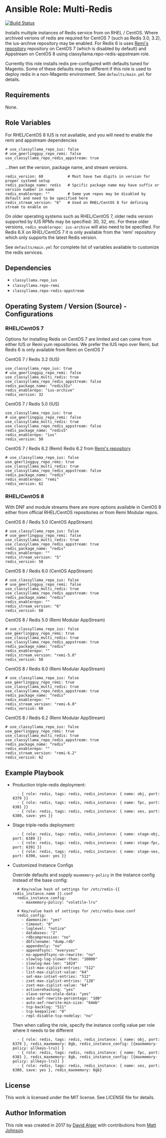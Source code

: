 # Ansible Role: Multi-Redis

[![Build Status](https://travis-ci.org/davidalger/ansible-role-multi-redis.svg?branch=master)](https://travis-ci.org/davidalger/ansible-role-multi-redis)

Installs multiple instances of Redis service from on RHEL / CentOS. Where archived verions of redis are required for CentOS 7 (such as Redis 3.0, 3.2), the ius-archive repository may be enabled. For Redis 6 is uses [Remi's repository](https://rpms.remirepo.net/) repository on CentOS 7 (which is disabled by default) and Appstream on CentOS 8 using classyllama.repo-redis-appstream role.

Currently this role installs redis pre-configured with defaults tuned for Magento. Some of these defaults may be different if this role is used to deploy redis in a non-Magento environment. See `defaults/main.yml` for details.

## Requirements

None.

## Role Variables

For RHEL/CentOS 8 IUS is not available, and you will need to enable the remi and appstream dependencies

    # use_classyllama_repo_ius: false
    # use_geerlingguy_repo_remi: false
    use_classyllama_repo_redis_appstream: true

...then set the version, package name, and stream versions.

    redis_version: 60           # Must have two digits in version for proper systemd setup
    redis_package_name: redis   # Spcific package name may have suffix or version number in name
    redis_enablerepo: ""        # Some yum repos may be disabled by default and need to be specified here
    redis_stream_version: "6"   # Used on RHEL/CentOS 8 for defining stream to enable on 

On older operating systems such as RHEL/CentOS 7, older redis version supported by IUS RPMs may be specified: 30, 32, etc. For these older versions, `redis_enablerepo: ius-archive` will also need to be specified. For Redis 6.X on RHEL/CentOS 7 it is only available from the 'remi' repository which only supports the latest Redis version.

See `defaults/main.yml` for complete list of variables available to customize the redis services.

## Dependencies

* `classyllama.repo_ius`
* `classyllama.repo-remi`
* `classyllama.repo-redis-appstream`

## Operating System / Version (Source) - Configurations

### RHEL/CentOS 7

Options for installing Redis on CentOS 7 are limited and can come from either IUS or Remi yum repositories. We prefer the IUS repo over Remi, but Redis 6 is only available from Remi on CentOS 7

CentOS 7 / Redis 3.2 (IUS)

    use_classyllama_repo_ius: true
    # use_geerlingguy_repo_remi: false
    use_classyllama_multi_redis: true
    use_classyllama_repo_redis_appstream: false
    redis_package_name: "redis32u"
    redis_enablerepo: "ius-archive"
    redis_version: 32

CentOS 7 / Redis 5.0 (IUS)

    use_classyllama_repo_ius: true
    # use_geerlingguy_repo_remi: false
    use_classyllama_multi_redis: true
    use_classyllama_repo_redis_appstream: false
    redis_package_name: "redis5"
    redis_enablerepo: "ius"
    redis_version: 50

CentOS 7 / Redis 6.2 (Remi)
Redis 6.2 from [Remi's repository](https://rpms.remirepo.net/)

    # use_classyllama_repo_ius: false
    use_geerlingguy_repo_remi: true
    use_classyllama_multi_redis: true
    use_classyllama_repo_redis_appstream: false
    redis_package_name: "redis"
    redis_enablerepo: "remi"
    redis_version: 62

### RHEL/CentOS 8

With DNF and module streams there are more options available in CentOS 8 either from official RHEL/CentOS repositories or from Remi Modular repos.

CentOS 8 / Redis 5.0 (CentOS AppStream)

    # use_classyllama_repo_ius: false
    # use_geerlingguy_repo_remi: false
    use_classyllama_multi_redis: true
    use_classyllama_repo_redis_appstream: true
    redis_package_name: "redis"
    redis_enablerepo: ""
    redis_stream_version: "5"
    redis_version: 50

CentOS 8 / Redis 6.0 (CentOS AppStream)

    # use_classyllama_repo_ius: false
    # use_geerlingguy_repo_remi: false
    use_classyllama_multi_redis: true
    use_classyllama_repo_redis_appstream: true
    redis_package_name: "redis"
    redis_enablerepo: ""
    redis_stream_version: "6"
    redis_version: 60

CentOS 8 / Redis 5.0 (Remi Modular AppStream)

    # use_classyllama_repo_ius: false
    use_geerlingguy_repo_remi: true
    use_classyllama_multi_redis: true
    use_classyllama_repo_redis_appstream: true
    redis_package_name: "redis"
    redis_enablerepo: ""
    redis_stream_version: "remi-5.0"
    redis_version: 50

CentOS 8 / Redis 6.0 (Remi Modular AppStream)

    # use_classyllama_repo_ius: false
    use_geerlingguy_repo_remi: true
    use_classyllama_multi_redis: true
    use_classyllama_repo_redis_appstream: true
    redis_package_name: "redis"
    redis_enablerepo: ""
    redis_stream_version: "remi-6.0"
    redis_version: 60

CentOS 8 / Redis 6.2 (Remi Modular AppStream)

    # use_classyllama_repo_ius: false
    use_geerlingguy_repo_remi: true
    use_classyllama_multi_redis: true
    use_classyllama_repo_redis_appstream: true
    redis_package_name: "redis"
    redis_enablerepo: ""
    redis_stream_version: "remi-6.2"
    redis_version: 62

## Example Playbook

* Production triple-redis deployment:

        - { role: redis, tags: redis, redis_instance: { name: obj, port: 6379 }}
        - { role: redis, tags: redis, redis_instance: { name: fpc, port: 6381 }}
        - { role: redis, tags: redis, redis_instance: { name: ses, port: 6380, save: yes }}

* Stage triple-redis deployment:

        - { role: redis, tags: redis, redis_instance: { name: stage-obj, port: 6389 }}
        - { role: redis, tags: redis, redis_instance: { name: stage-fpc, port: 6391 }}
        - { role: redis, tags: redis, redis_instance: { name: stage-ses, port: 6390, save: yes }}

* Customized Instance Configs

    Override defaults and supply `maxmemory-policy` in the instance config instead of the base config:

        # Key/value hash of settings for /etc/redis-{{ redis_instance.name }}.conf
        redis_instance_config:
          - maxmemory-policy: "volatile-lru"

        # Key/value hash of settings for /etc/redis-base.conf
        redis_config:
          - daemonize: "yes"
          - timeout: "0"
          - loglevel: "notice"
          - databases: "2"
          - rdbcompression: "no"
          - dbfilename: "dump.rdb"
          - appendonly: "no"
          - appendfsync: "everysec"
          - no-appendfsync-on-rewrite: "no"
          - slowlog-log-slower-than: "10000"
          - slowlog-max-len: "1024"
          - list-max-ziplist-entries: "512"
          - list-max-ziplist-value: "64"
          - set-max-intset-entries: "512"
          - zset-max-ziplist-entries: "128"
          - zset-max-ziplist-value: "64"
          - activerehashing: "yes"
          - slave-serve-stale-data: "yes"
          - auto-aof-rewrite-percentage: "100"
          - auto-aof-rewrite-min-size: "64mb"
          - tcp-backlog: "511"
          - tcp-keepalive: "0"
          - repl-disable-tcp-nodelay: "no"

    Then when calling the role, specify the instance config value per role where it needs to be different

        - { role: redis, tags: redis, redis_instance: { name: obj, port: 6379 }, redis_maxmemory: 8gb, redis_instance_config: [{maxmemory-policy: allkeys-lru}] }
        - { role: redis, tags: redis, redis_instance: { name: fpc, port: 6381 }, redis_maxmemory: 8gb, redis_instance_config: [{maxmemory-policy: allkeys-lru}] }
        - { role: redis, tags: redis, redis_instance: { name: ses, port: 6380, save: yes }, redis_maxmemory: 8gb}

## License

This work is licensed under the MIT license. See LICENSE file for details.

## Author Information

This role was created in 2017 by [David Alger](http://davidalger.com/) with contributions from [Matt Johnson](https://github.com/mttjohnson/).
